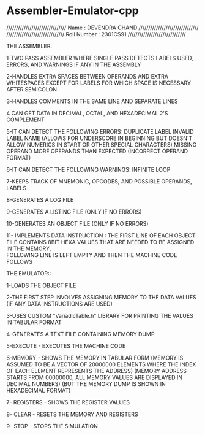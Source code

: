 # Assembler-Emulator-cpp

///////////////////////////////    Name : DEVENDRA CHAND     ///////////////////////////////
//////////////////////////////     Roll Number : 2301CS91    //////////////////////////////


THE ASSEMBLER:

1-TWO PASS ASSEMBLER WHERE SINGLE PASS DETECTS LABELS USED, ERRORS, AND WARNINGS IF ANY IN THE ASSEMBLY

2-HANDLES EXTRA SPACES BETWEEN OPERANDS AND EXTRA WHITESPACES EXCEPT FOR LABELS FOR WHICH SPACE IS NECESSARY AFTER SEMICOLON.

3-HANDLES COMMENTS IN THE SAME LINE AND SEPARATE LINES

4 CAN GET DATA IN DECIMAL, OCTAL, AND HEXADECIMAL 2'S COMPLEMENT

5-IT CAN DETECT THE FOLLOWING ERRORS:
   DUPLICATE LABEL
   INVALID LABEL NAME (ALLOWS FOR UNDERSCORE IN BEGINNING BUT DOESN'T ALLOW NUMERICS IN START OR OTHER SPECIAL CHARACTERS)
   MISSING OPERAND 
   MORE OPERANDS THAN EXPECTED (INCORRECT OPERAND FORMAT)

6-IT CAN DETECT THE FOLLOWING WARNINGS:
   INFINITE LOOP

7-KEEPS TRACK OF MNEMONIC, OPCODES, AND POSSIBLE OPERANDS, LABELS

8-GENERATES A LOG FILE

9-GENERATES A LISTING FILE  (ONLY IF NO ERRORS)

10-GENERATES AN OBJECT FILE  (ONLY IF NO ERRORS)

11- IMPLEMENTS DATA INSTRUCTION :
    THE FIRST LINE OF EACH OBJECT FILE CONTAINS 8BIT HEXA VALUES THAT ARE NEEDED TO BE ASSIGNED IN THE MEMORY,               
    FOLLOWING LINE IS LEFT EMPTY AND THEN THE MACHINE CODE FOLLOWS


THE EMULATOR::

1-LOADS THE OBJECT FILE

2-THE FIRST STEP INVOLVES ASSIGNING MEMORY TO THE DATA VALUES (IF ANY DATA INSTRUCTIONS ARE USED)

3-USES CUSTOM "VariadicTable.h" LIBRARY FOR PRINTING THE VALUES IN TABULAR FORMAT

4-GENERATES A TEXT FILE CONTAINING MEMORY DUMP 

5-EXECUTE - EXECUTES THE MACHINE CODE

6-MEMORY  - SHOWS THE MEMORY IN TABULAR FORM 
             (MEMORY IS ASSUMED TO BE A VECTOR OF 20000000 ELEMENTS WHERE THE INDEX OF EACH ELEMENT REPRESENTS THE ADDRESS)
             (MEMORY ADDRESS STARTS FROM 00000000, ALL MEMORY VALUES ARE DISPLAYED IN DECIMAL NUMBERS) 
             (BUT THE MEMORY DUMP IS SHOWN IN HEXADECIMAL FORMAT)

7- REGISTERS - SHOWS THE REGISTER VALUES

8- CLEAR - RESETS THE MEMORY AND REGISTERS

9- STOP -  STOPS THE SIMULATION 
